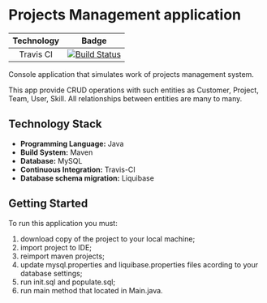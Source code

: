 ﻿# Projects Management application

| Technology | Badge |
|:-----------:|:-----:|
| Travis CI | [![Build Status](https://travis-ci.com/NewbieLM/projectmanagement.svg?token=sFznC5fXt2hVf8Zjms39&branch=master)](https://travis-ci.com/NewbieLM/projectmanagement) |

Console application that simulates work of projects management system. 

This app provide CRUD operations with such entities as Customer, Project, Team, User, Skill. All relationships between entities are many to many. 

## Technology Stack
* **Programming Language:** Java
* **Build System:** Maven
* **Database:** MySQL
* **Continuous Integration:** Travis-CI 
* **Database schema migration:** Liquibase


## Getting Started
To run this application you must:
1. download copy of the project to your local machine;
2. import project to IDE;
3. reimport maven projects;
4. update mysql.properties and liquibase.properties files acording to your database settings;
5. run init.sql and populate.sql;
6. run main method that located in Main.java. 